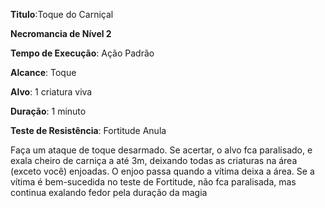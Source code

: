 **Titulo**:Toque do Carniçal

**Necromancia de Nível 2**

**Tempo de Execução**: Ação Padrão

**Alcance**: Toque

**Alvo**: 1 criatura viva

**Duração**: 1 minuto

**Teste de Resistência**: Fortitude Anula

Faça um ataque de toque desarmado.
Se acertar, o alvo fca paralisado, e exala cheiro de carniça a até 3m, deixando todas as criaturas na área (exceto você) enjoadas.
O enjoo passa quando a vítima deixa a área.
Se a vítima é bem-sucedida no teste de Fortitude, não fca paralisada, mas continua exalando fedor pela duração da magia